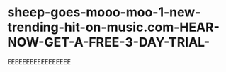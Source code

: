 # sheep-goes-mooo-moo-1-new-trending-hit-on-music.com-HEAR-NOW-GET-A-FREE-3-DAY-TRIAL-
EEEEEEEEEEEEEEEEE
